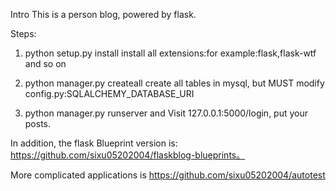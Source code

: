 Intro
This is a person blog, powered by flask.

Steps:

1. python setup.py install
install all extensions:for example:flask,flask-wtf and so on

2. python manager.py createall
create all tables in mysql, but MUST modify config.py:SQLALCHEMY_DATABASE_URI

3. python manager.py runserver and Visit 127.0.0.1:5000/login, put your posts.


In addition, the flask Blueprint version is: https://github.com/sixu05202004/flaskblog-blueprints。

More complicated applications is https://github.com/sixu05202004/autotest